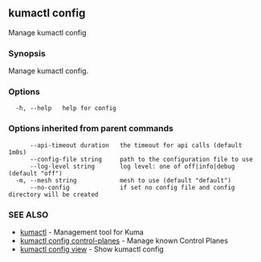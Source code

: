 ## kumactl config

Manage kumactl config

### Synopsis

Manage kumactl config.

### Options

```
  -h, --help   help for config
```

### Options inherited from parent commands

```
      --api-timeout duration   the timeout for api calls (default 1m0s)
      --config-file string     path to the configuration file to use
      --log-level string       log level: one of off|info|debug (default "off")
  -m, --mesh string            mesh to use (default "default")
      --no-config              if set no config file and config directory will be created
```

### SEE ALSO

* [kumactl](kumactl.md)	 - Management tool for Kuma
* [kumactl config control-planes](kumactl_config_control-planes.md)	 - Manage known Control Planes
* [kumactl config view](kumactl_config_view.md)	 - Show kumactl config

